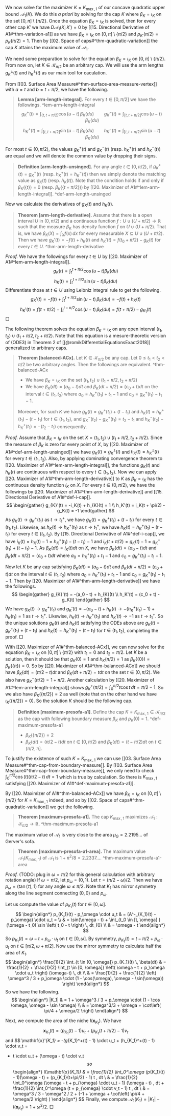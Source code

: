 We now solve for the maximizer $K = K_{\max, 1}$ of our concave quadratic upper bound $\mathcal{A}_1(K)$. We do this _a priori_ by solving for the cap $K$ where $\beta_{K} = \iota_{K}$ on the set $[0, \pi] \setminus \left\{ \pi/2 \right\}$. Once the equation $\beta_K = \iota_K$ is solved, then for every other cap $K'$ we have $D\mathcal{A}_1(K; K') = 0$ by [[15. Directional Derivative of A1#^thm-variation-a1]] as we have $\beta_{K} = \iota_{K}$ on $[0, \pi] \setminus \left\{ \pi/2 \right\}$ and $p_{K'}(\pi/2) = p_K(\pi/2) = 1$. Then by [[02. Space of caps#^thm-quadratic-variation]] the cap $K$ attains the maximum value of $\mathcal{A}_1$.

We need some preparation to solve for the equation $\beta_K = \iota_K$ on $[0, \pi] \setminus \left\{ \pi/2 \right\}$. From now on, let $K \in \mathcal{K}_{\pi/2}$ be an arbitrary cap. We will use the arm lengths $g_K^{\pm}(t)$ and $h_K^{\pm}(t)$ as our main tool for caculation.

From [[03. Surface Area Measure#^thm-surface-area-measure-vertex]] with $a = t$ and $b = t + \pi/2$, we have the following.

> __Lemma [arm-length-integral].__ For every $t \in [0, \pi/2]$ we have the followings. ^lem-arm-length-integral
$$
g_K^+(t) = \int_{(t, t + \pi/2]} \cos(u - t) \, \beta_K(du) \qquad g_K^-(t) = \int_{[t, t + \pi/2]} \cos(u - t) \, \beta_K(du)
$$
$$
h_K^+(t) = \int_{[t, t + \pi/2]} \sin(u - t) \, \beta_K(du) \qquad h_K^-(t) = \int_{[t, t + \pi/2)} \sin(u - t) \, \beta_K(du)
$$

For most $t \in (0, \pi/2)$, the values $g_K^+(t)$ and $g_K^-(t)$ (resp. $h_K^+(t)$ and $h_K^-(t)$) are equal and we will denote the common value by dropping their signs.

> __Definition [arm-length-unsinged].__ For any angle $t \in (0, \pi/2)$, if $g_K^+(t) = g_K^-(t)$ (resp. $h_K^+(t) = h_K^-(t)$) then we simply denote the matching value as $g_K(t)$ (resp. $h_K(t)$). Note that the condition holds if and only if $\beta_K(\left\{ t \right\}) = 0$ (resp. $\beta_K(\left\{ t + \pi/2 \right\})$) by [[20. Maximizer of A1#^lem-arm-length-integral]]. ^def-arm-length-unsinged

Now we calculate the derivatives of $g_K(t)$ and $h_K(t)$.

> __Theorem [arm-length-derivative].__ Assume that there is a open interval $U$ in $(0, \pi/2)$ and a continuous function $f : U \cup \left( U + \pi/2 \right) \to \mathbb{R}$ such that the measure $\beta_K$ has density function $f$ on $U \cup (U + \pi/2)$. That is, we have $\beta_K(X) = \int_X f(x)\,dx$ for every measurable $X \subseteq U \cup (U + \pi/2)$. Then we have $g_{K}'(t) = -f(t) + h_{K}(t)$ and $h_K'(t) = f(t_0 + \pi/2) - g_K(t)$ for every $t \in U$. ^thm-arm-length-derivative

_Proof._ We have the followings for every $t \in U$ by [[20. Maximizer of A1#^lem-arm-length-integral]].
$$
g_{K}(t) = \int_{t}^{t+\pi/2} \cos \left( u - t \right) \beta_K(du)
$$
$$
h_{K}(t) = \int_{t}^{t+\pi/2} \sin \left( u - t \right) \beta_K(du)
$$
Differentiate those at $t \in U$ using Leibniz integral rule to get the following.
$$
g_{K}'(t) = -f(t) + \int_{t}^{t+\pi/2} \sin (u-t)\, \beta_K(du) = -f(t) + h_{K}(t) 
$$
$$
h_{K}'(t) = f\left( t + \pi/2 \right) - \int_{t}^{t+\pi/2} \cos (u-t)\, \beta_K(du) = f(t + \pi/2) - g_{K_1}(t)
$$
□

The following theorem solves the equation $\beta_K = \iota_K$ on any open interval $(t_1, t_2) \cup (t_1 + \pi/2, t_2 + \pi/2)$. Note that this equation is a mesure-theoretic version of (ODE3) in Theorem 2 of [[@romikDifferentialEquationsExact2018]] generalized to arbitrary caps.

> __Theorem [balanced-ACx].__ Let $K \in \mathcal{K}_{\pi/2}$ be any cap. Let $0 \leq t_1 < t_2 < \pi/2$ be two arbitrary angles. Then the followings are equivalent. ^thm-balanced-ACx
> 
> - We have $\beta_{K} = \iota_{K}$ on the set $(t_1, t_2) \cup (t_1 + \pi/2, t_2 + \pi/2)$
> - We have $\beta_K(dt) = (a_0 - t) dt$ and $\beta_K(dt + \pi/2) = (c_0 + t) dt$ on the interval $t \in (t_1, t_2)$ where $a_0 = h_K^+(t_1) + t_1 - 1$ and $c_0 = g_K^+(t_1) - t_1 - 1$.
> 
> Moreover, for such $K$ we have $g_K(t) = g_K^+(t_1) + (t - t_1)$ and $h_K(t) = h_K^+(t_1) - (t - t_1)$ for $t \in (t_1, t_2)$, and $g_K^-(t_2) - g_K^+(t_1) = t_2 - t_1$ and $h_K^-(t_2) - h_K^+(t_1) = -(t_2 - t_1)$ consequently.

_Proof._ Assume that $\beta_K = \iota_K$ on the set $X = (t_1, t_2) \cup (t_1 + \pi/2, t_2 + \pi/2)$. Since the measure of $\beta_K$ is zero for every point of $X$, by [[20. Maximizer of A1#^def-arm-length-unsinged]] we have $g_K(t) = g^\pm_K(t)$ and $h_K(t) = h_K^{\pm}(t)$ for every $t \in (t_1, t_2)$. Also, by applying dominating convergence theorem to [[20. Maximizer of A1#^lem-arm-length-integral]], the functions $g_K(t)$ and $h_K(t)$ are continuous with respect to every $t \in (t_1, t_2)$. Now we can apply [[20. Maximizer of A1#^thm-arm-length-derivative]] to $K$ as $\beta_K = \iota_K$ has the continuous density function $i_K$ on $X$. For every $t \in (0, \pi/2)$, we have the followings by [[20. Maximizer of A1#^thm-arm-length-derivative]] and [[15. Directional Derivative of A1#^def-i-cap]].
$$
\begin{gather}
g_{K}'(t) = -i_K(t) + h_{K}(t) = 1 \\
h_K'(t) = i_K(t + \pi/2) - g_K(t) = -1
\end{gather}
$$
As $g_K(t) \to g_K^+(t_1)$ as $t \to t_1^+$, we have $g_K(t) = g_K^+(t_1) + (t - t_1)$ for every $t \in (t_1, t_2)$. Likewise, as $h_K(t) \to h_K^+(t_1)$ as $t \to t_1^+$, we have $h_K(t) = h_K^+(t_1) - (t - t_1)$ for every $t \in (t_1, t_2)$. By [[15. Directional Derivative of A1#^def-i-cap]], we have $i_K(t) = h_K(t) - 1 = h_K^+(t_1) - (t - t_1) - 1$ and $i_K(t + \pi/2) = g_K(t) - 1 = g_K^+(t_1) + (t - t_1) - 1$. As $\beta_K(dt) = i_K(t)dt$ on $X$, we have $\beta_K(dt) = (a_0 - t) dt$ and $\beta_K(dt + \pi/2) = (c_0 + t) dt$ where $a_0 = h_K^+(t_1) + t_1 - 1$ and $c_0 = g_K^+(t_1) - t_1 - 1$.

Now let $K$ be any cap satisfying $\beta_K(dt) = (a_0 - t) dt$ and $\beta_K(dt + \pi/2) = (c_0 + t) dt$ on the interval $t \in (t_1, t_2)$ where $a_0 = h_K^+(t_1) + t_1 - 1$ and $c_0 = g_K^+(t_1) - t_1 - 1$. Then by [[20. Maximizer of A1#^thm-arm-length-derivative]] we have the followings.
$$
\begin{gather}
g_{K}'(t) = -(a_0 - t) + h_{K}(t) \\
h_K'(t) = (c_0 + t) - g_K(t)
\end{gather}
$$
We have $g_K(t) \to g_K^+(t_1)$ and $g_K'(t) = -(a_0 - t) + h_K(t) \to -(h_K^+(t_1) - 1) + h_K(t_1) = 1$ as $t \to t_1^+$. Likewise, $h_K(t) \to h_K^+(t_1)$ and $h_K'(t) \to -1$ as $t \to t_1^+$. So the unique solutions $g_K(t)$ and $h_K(t)$ satisfying the ODEs above are $g_K(t) = g_K^+(t_1) + (t - t_1)$ and $h_K(t) = h_K^+(t_1) - (t - t_1)$ for $t \in (t_1, t_2)$, completing the proof. □

With [[20. Maximizer of A1#^thm-balanced-ACx]], we can now solve for the equation $\beta_K = \iota_K$ on $[0, \pi] \setminus \left\{ \pi/2 \right\}$ with $t_1 = 0$ and $t_2 = \pi/2$. Let $K$ be a solution, then it should be that $g_K(0) = 1$ and $h_K(\pi/2) = 1$ as $\beta_K(\left\{ 0 \right\}) = \beta_K(\left\{ \pi \right\}) = 0$. So by [[20. Maximizer of A1#^thm-balanced-ACx]] we should have $\beta_K(dt) = (\pi/2 - t) dt$ and $\beta_K(dt + \pi/2) = t dt$ on the set $t \in (0, \pi/2)$. We also have $g_K^-(\pi/2) = 1 + \pi/2$. Another calculation by [[20. Maximizer of A1#^lem-arm-length-integral]] shows $g_K^+(\pi/2) = \int_0^{\pi/2} t \cos t\, dt = \pi / 2 - 1$. So we also have $\beta_K(\left\{ \pi/2 \right\}) = 2$ as well (note that on the other hand we have $\iota_K(\left\{ \pi/2 \right\}) = 0$). So the solution $K$ should be the following cap.

> __Definition [maximum-presofa-a1].__ Define the cap $K = K_{\max, 1} \in \mathcal{K}_{\pi/2}$ as the cap with following boundary measure $\beta_{K}$ and $p_K(0) = 1$. ^def-maximum-presofa-a1
> 
> - $\beta_K(\left\{ \pi/2 \right\}) = 2$
> - $\beta_{{K}}(dt) = (\pi/2 -t)dt$ on $t \in [0, \pi/2)$ and $\beta_{K}(dt) = (t - \pi/2)dt$ on $t \in (\pi/2, \pi]$.

To justify the existence of such $K = K_{\max, 1}$ we can use [[03. Surface Area Measure#^thm-cap-from-boundary-measure]]. By [[03. Surface Area Measure#^thm-cap-from-boundary-measure]], we only need to check $\int_0^{\pi/2} \cos(t) (\pi/2 - t) \, dt = 1$ which is true by calculation. So there is $K_{\max, 1}$ satisfying [[20. Maximizer of A1#^def-maximum-presofa-a1]].

By [[20. Maximizer of A1#^thm-balanced-ACx]] we have $\beta_K = \iota_K$ on $[0, \pi] \setminus \left\{ \pi/2 \right\}$ for $K = K_{\max, 1}$ indeed, and so by [[02. Space of caps#^thm-quadratic-variation]] we get the following.

> __Theorem [maximum-presofa-a1].__ The cap $K_{\max, 1}$ maximizes $\mathcal{A}_1 : \mathcal{K}_{\pi/2} \to \mathbb{R}$. ^thm-maximum-presofa-a1

The maximum value of $\mathcal{A}_1$ is very close to the area $\mu_G = 2.2195\dots$ of Gerver's sofa.

> __Theorem [maximum-presofa-a1-area].__ The maximum value $\mathcal{A}_1(K_{\max, 1})$ of $\mathcal{A}_1$ is $1 + \pi^2/8 = 2.2337\dots$.  ^thm-maximum-presofa-a1-area

_Proof._ (TODO: plug in $\omega = \pi/2$ for this general calculation with arbitrary rotation angle) If $\omega = \pi/2$, let $p_\omega = (0, 1)$. Let $\tau = (\pi/2-\omega)/2$. Then we have $p_\omega = (\tan(\tau), 1)$ for any angle $\omega \leq \pi/2$. Note that $K_1$ has mirror symmetry along the line segment connecting $(0, 0)$ and $p_\omega$.

Let us compute the value of $p_{K_1}(t)$ for $t \in [0, \omega]$. 
$$
\begin{align*}
p_{K_1}(t) - p_\omega \cdot u_t & = (A^-_{K_1}(t) - p_\omega) \cdot u_t =  \\
& = \sin(\omega - t) + \int_{t_0 \in [t, \omega] } (\omega - t_0) \sin \left( t_0 - t \right) \, dt_{0} \\
& = \omega - t
\end{align*}
$$
So $p_{K_1}(t) = \omega - t + p_{\omega} \cdot u_t$ on $t \in [0, \omega]$. By symmetry, $p_{K_1}(t) = t - \pi/2 + p_\omega \cdot u_t$ on $t \in [\pi/2, \omega + \pi/2]$. Now use the mirror symmetry to calculate half the area of $K_1$.
$$
\begin{align*}
\frac{1}{2} \int_{t \in [0, \omega]} p_{K_1}(t) \, \beta(dt) & = 
\frac{1}{2} + \frac{1}{2} \int_{t \in [0, \omega]} \left( \omega - t + p_\omega \cdot u_t \right)  (\omega-t) \, dt \\
& = \frac{1}{2} + \frac{1}{2} \left( \omega^3 / 3 + p_\omega \cdot (1 - \cos(\omega), \omega - \sin(\omega)) \right) 
\end{align*}
$$
So we have the following.
$$
\begin{align*}
|K_1| & = 1 + \omega^3 / 3 + p_\omega \cdot (1 - \cos \omega, \omega - \sin \omega) \\
& = \omega^3/3 + \omega + \cot\left( \pi/4 + \omega/2 \right)
\end{align*}
$$

Next, we compute the area of the niche $I(\mathbf{x}_{K_1})$. We have 
$$
\mathbf{x}_{K_1}(t) = (p_{K_1}(t) - 1)u_t + (p_{K_1}(t + \pi/2) - 1) v_t
$$
and
$$
\mathbf{x}'_{K_1} = -(g_{K_1}^+(t) - 1) \cdot u_t + (h_{K_1}^+(t) - 1) \cdot v_t = 
- t \cdot u_t + (\omega - t) \cdot v_t
$$
so
$$
\begin{align*}
I(\mathbf{x}_{K_1}) & = \frac{1}{2} \int_0^\omega (p_{K_1}(t) - 1)(\omega - t) + (p_{K_1}(t+\pi/2) - 1) t \, dt  \\
& = \frac{1}{2} \int_0^\omega (\omega - t + p_{\omega} \cdot u_t - 1) (\omega - t) \, dt + 
\frac{1}{2} \int_0^\omega (t + p_{\omega} \cdot v_t - 1) t \, dt \\
& = \omega^3 / 3 - \omega^2 / 2 + (-1 + \omega + \cot\left( \pi/4 + \omega/2 \right) )
\end{align*}
$$
Finally, we compute $\mathcal{A}_1(K_1) = |K_1| - I(\mathbf{x}_{K_1}) = 1 + \omega^2 / 2$. □